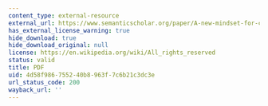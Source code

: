 ```yaml
---
content_type: external-resource
external_url: https://www.semanticscholar.org/paper/A-new-mindset-for-corporate-sustainability-Grayson-Rodr%C3%ADguez/542e792c71a62d9013241c18ed1542706475cca8
has_external_license_warning: true
hide_download: true
hide_download_original: null
license: https://en.wikipedia.org/wiki/All_rights_reserved
status: valid
title: PDF
uid: 4d58f986-7552-40b8-963f-7c6b21c3dc3e
url_status_code: 200
wayback_url: ''
---
```

